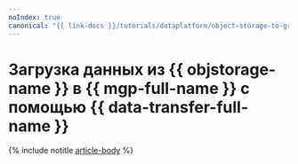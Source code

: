 ```yaml
---
noIndex: true
canonical: "{{ link-docs }}/tutorials/dataplatform/object-storage-to-greenplum"
---
```


# Загрузка данных из {{ objstorage-name }} в {{ mgp-full-name }} с помощью {{ data-transfer-full-name }}

{% include notitle [article-body](../../_tutorials/dataplatform/object-storage-to-greenplum.md) %}
